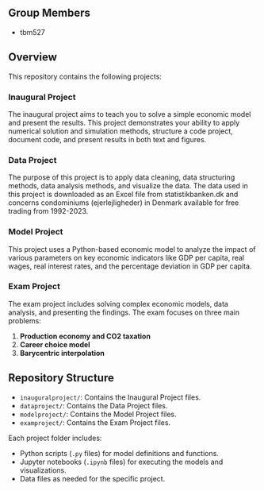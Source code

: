 ## Group Members
- tbm527

## Overview
This repository contains the following projects:

### Inaugural Project
The inaugural project aims to teach you to solve a simple economic model and present the results. This project demonstrates your ability to apply numerical solution and simulation methods, structure a code project, document code, and present results in both text and figures.

### Data Project
The purpose of this project is to apply data cleaning, data structuring methods, data analysis methods, and visualize the data. The data used in this project is downloaded as an Excel file from statistikbanken.dk and concerns condominiums (ejerlejligheder) in Denmark available for free trading from 1992-2023.

### Model Project
This project uses a Python-based economic model to analyze the impact of various parameters on key economic indicators like GDP per capita, real wages, real interest rates, and the percentage deviation in GDP per capita.

### Exam Project
The exam project includes solving complex economic models, data analysis, and presenting the findings. The exam focuses on three main problems:
1. **Production economy and CO2 taxation**
2. **Career choice model**
3. **Barycentric interpolation**

## Repository Structure
- `inauguralproject/`: Contains the Inaugural Project files.
- `dataproject/`: Contains the Data Project files.
- `modelproject/`: Contains the Model Project files.
- `examproject/`: Contains the Exam Project files.

Each project folder includes:
- Python scripts (`.py` files) for model definitions and functions.
- Jupyter notebooks (`.ipynb` files) for executing the models and visualizations.
- Data files as needed for the specific project.
